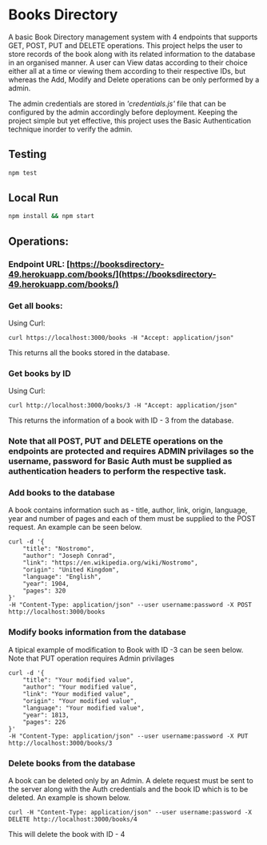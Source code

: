 # Books Directory

A basic Book Directory management system with 4 endpoints that supports GET, POST, PUT and DELETE operations. This project helps the user to store records of the book along with its related information to the database in an organised manner. A user can View datas according to their choice either all at a time or viewing them according to their respective IDs, but whereas the Add, Modify and Delete operations can be only performed by a admin. 

The admin credentials are stored in *'credentials.js'* file that can be configured by the admin accordingly before deployment.
Keeping the project simple but yet effective, this project uses the Basic Authentication technique inorder to verify the admin.

## Testing

```bash
npm test
```

## Local Run

```bash
npm install && npm start
```

## Operations:

### Endpoint URL: [https://booksdirectory-49.herokuapp.com/books/](https://booksdirectory-49.herokuapp.com/books/)

### Get all books:

Using Curl:
```
curl https://localhost:3000/books -H "Accept: application/json" 
```
This returns all the books stored in the database.

### Get books by ID

Using Curl:
```
curl http://localhost:3000/books/3 -H "Accept: application/json" 
```
This returns the information of a book with ID - 3 from the database.

### Note that all POST, PUT and DELETE operations on the endpoints are protected and requires ADMIN privilages so the username, password for Basic Auth must be supplied as authentication headers to perform the respective task.

### Add books to the database

A book contains information such as - title, author, link, origin, language, year and number of pages and each of them must be supplied to the POST request. An example can be seen below.

```
curl -d '{
    "title": "Nostromo",
    "author": "Joseph Conrad",
    "link": "https://en.wikipedia.org/wiki/Nostromo",
    "origin": "United Kingdom",
    "language": "English",
    "year": 1904,
    "pages": 320
}' 
-H "Content-Type: application/json" --user username:password -X POST http://localhost:3000/books
```

### Modify books information from the database

A tipical example of modification to Book with ID -3 can be seen below. Note that PUT operation requires Admin privilages

```
curl -d '{
    "title": "Your modified value",
    "author": "Your modified value",
    "link": "Your modified value",
    "origin": "Your modified value",
    "language": "Your modified value",
    "year": 1813,
    "pages": 226
}' 
-H "Content-Type: application/json" --user username:password -X PUT http://localhost:3000/books/3
```

### Delete books from the database

A book can be deleted only by an Admin. A delete request must be sent to the server along with the Auth credentials and the book ID which is to be deleted. An example is shown below.

```
curl -H "Content-Type: application/json" --user username:password -X DELETE http://localhost:3000/books/4
```
This will delete the book with ID - 4